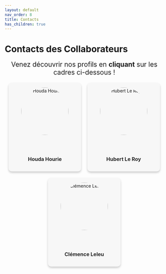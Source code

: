 ```yaml
---
layout: default
nav_order: 8
title: Contacts
has_children: true
---
```


# Contacts des Collaborateurs

<div style="text-align: center; font-size: 1.5em;">
    Venez découvrir nos profils en <strong>cliquant</strong> sur les cadres ci-dessous !
</div>

<div class="team-container">
  <div class="team-member">
    <img src="{{ site.baseurl }}/assets/img/collaborateur/houda.jpg" alt="Houda Hourie">
    <p><a href="javascript:void(0);" onclick="openModal('modal-houda')">Houda Hourie</a></p>
  </div>

  <div class="team-member">
    <img src="{{ site.baseurl }}/assets/img/collaborateur/Hubert.jpg" alt="Hubert Le Roy">
    <p><a href="javascript:void(0);" onclick="openModal('modal-hubert')">Hubert Le Roy</a></p>
  </div>

  <div class="team-member">
    <img src="{{ site.baseurl }}/assets/img/collaborateur/Clemence.jpg" alt="Clémence Leleu">
    <p><a href="javascript:void(0);" onclick="openModal('modal-clemence')">Clémence Leleu</a></p>
  </div>
</div>

<div class="modal-container">
  <div id="modal-houda" class="modal">
    <div class="modal-content">
      <span class="close" onclick="closeModal('modal-houda')">&times;</span>
      <h2>Hourie Houda</h2>
      <p style="font-size: 14px; text-align: justify;">Description ici</p>
      <p><strong>LinkedIn:</strong> <a href="https://www.linkedin.com/in/houda-hourie-118502317/" target="_blank" rel="noopener noreferrer">Envie d'en découvir plus sur moi ?</a></p>
      <p><strong>GitHub:</strong> <a href="https://github.com/houdahourie" target="_blank" rel="noopener noreferrer">Venez découvir mes autres projets</a></p>
      <hr style="border: 1px solid #f2f2f2; margin: 5px 0;">
    </div>
  </div>
</div>

<div class="modal-container">
  <div id="modal-hubert" class="modal">
    <div class="modal-content">
      <span class="close" onclick="closeModal('modal-hubert')">&times;</span>
      <h2>Hubert Le Roy</h2>
      <p style="font-size: 14px; text-align: justify;">Description ici</p>
      <p><strong>LinkedIn:</strong> <a href="https://www.linkedin.com/in/hubert-le-roy-743a4124a/" target="_blank" rel="noopener noreferrer">Envie d'en découvir plus sur moi ?</a></p>
      <p><strong>GitHub:</strong> <a href="https://github.com/HubertLeRoy1521" target="_blank" rel="noopener noreferrer">Venez découvir mes autres projets</a></p>
      <hr style="border: 1px solid #f2f2f2; margin: 5px 0;">
    </div>
  </div>
</div>

<div class="modal-container">
  <div id="modal-clemence" class="modal">
    <div class="modal-content">
      <span class="close" onclick="closeModal('modal-clemence')">&times;</span>
      <h2>Clémence Leleu</h2>
      <p style="font-size: 14px; text-align: justify;">En tant que responsable de la conception logicielle du projet, je souhaite me spécialiser en data science, robotique et objets connectés, dans l’objectif de développer des solutions innovantes.</p>
      <p><strong>LinkedIn:</strong> <a href="https://www.linkedin.com/in/cl%C3%A9mence-l-558360282/" target="_blank" rel="noopener noreferrer">Envie d'en découvir plus sur moi ?</a></p>
      <p><strong>Email:</strong> <a href="mailto:clemence.leleu04@gmail.com">clemence.leleu04@gmail.com</a></p>
      <hr style="border: 1px solid #f2f2f2; margin: 5px 0;">
    </div>
  </div>
</div>


<style>
  .team-container {
    display: flex;
    justify-content: center;
    align-items: center;
    gap: 20px;
    flex-wrap: wrap;
    margin-top: 20px;
  }

  .team-member {
    background-color: rgb(247, 247, 247);
    width: 200px;
    height: 250px;
    text-align: center;
    display: flex;
    flex-direction: column;
    align-items: center;
    justify-content: space-between;
    padding: 15px;
    border-radius: 10px;
    box-shadow: 0 4px 6px rgba(0, 0, 0, 0.2);
    transition: transform 0.3s ease, box-shadow 0.3s ease;
  }

  .team-member:hover {
    transform: scale(1.05);
    box-shadow: 0 8px 16px rgba(0, 0, 0, 0.3);
  }

  .team-member img {
    width: 150px;
    height: 150px;
    border-radius: 50%;
    object-fit: cover;
    object-position: center;
  }

  .team-member p a {
    margin: 15px 0 0;
    font-weight: bold;
    font-size: 16px;
    text-decoration: none;
    color: rgb(39, 39, 39);
  }

  .team-member p a:hover {
    text-decoration: underline;
  }

  .modal {
    opacity: 0;
    visibility: hidden;
    position: fixed;
    top: 0;
    left: 0;
    width: 100%;
    height: 100%;
    background-color: rgba(5, 25, 79, 0.53);
    z-index: 1000;
    display: flex;
    justify-content: center;
    align-items: center;
    transition: opacity 0.3s ease, visibility 0.3s ease;
  }

  .modal.show {
    opacity: 1;
    visibility: visible;
  }

  .modal-content {
    background-color: rgba(250, 245, 245, 0.92);
    padding: 30px;
    border-radius: 8px;
    max-width: 500px;
    width: 90%;
    box-shadow: 0 4px 6px rgba(0, 0, 0, 0.2);
    position: relative;
    transform: scale(0.8);
    transition: transform 0.3s ease;
  }

  .modal.show .modal-content {
    transform: scale(1);
  }

  .close {
    font-size: 28px;
    font-weight: bold;
    position: absolute;
    top: 10px;
    right: 20px;
    color: #aaa;
  }

  .close:hover, .close:focus {
    color: black;
    cursor: pointer;
  }
</style>

<script>
function openModal(modalId) {
  let modal = document.getElementById(modalId);
  modal.classList.add('show');
}

function closeModal(modalId) {
  let modal = document.getElementById(modalId);
  modal.classList.remove('show');
}
</script>

